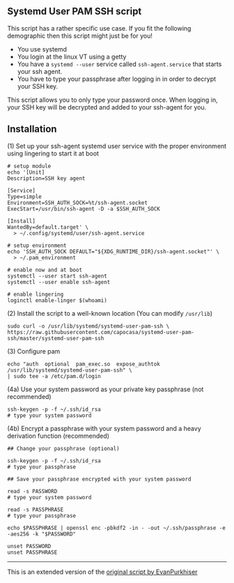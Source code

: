 ## Systemd User PAM SSH script

This script has a rather specific use case. If you fit the following demographic
then this script might just be for you!

 * You use systemd
 * You login at the linux VT using a getty
 * You have a `systemd --user` service called `ssh-agent.service` that starts
   your ssh agent.
 * You have to type your passphrase after logging in in order to
   decrypt your SSH key.

This script allows you to only type your password once. When logging in, your
SSH key will be decrypted and added to your ssh-agent for you.

## Installation

(1) Set up your ssh-agent systemd user service with the proper
    environment using lingering to start it at boot

    # setup module
    echo '[Unit]
    Description=SSH key agent

    [Service]
    Type=simple
    Environment=SSH_AUTH_SOCK=%t/ssh-agent.socket
    ExecStart=/usr/bin/ssh-agent -D -a $SSH_AUTH_SOCK

    [Install]
    WantedBy=default.target' \
      > ~/.config/systemd/user/ssh-agent.service

    # setup environment
    echo 'SSH_AUTH_SOCK DEFAULT="${XDG_RUNTIME_DIR}/ssh-agent.socket"' \
      > ~/.pam_environment

    # enable now and at boot
    systemctl --user start ssh-agent
    systemctl --user enable ssh-agent

    # enable lingering
    loginctl enable-linger $(whoami)

(2) Install the script to a well-known location (You can modify `/usr/lib`)

    sudo curl -o /usr/lib/systemd/systemd-user-pam-ssh \
    https://raw.githubusercontent.com/capocasa/systemd-user-pam-ssh/master/systemd-user-pam-ssh

(3) Configure pam

    echo "auth  optional  pam_exec.so  expose_authtok /usr/lib/systemd/systemd-user-pam-ssh" \
    | sudo tee -a /etc/pam.d/login

(4a) Use your system password as your private key passphrase (not recommended)

    ssh-keygen -p -f ~/.ssh/id_rsa
    # type your system password


(4b) Encrypt a passphrase with your system password and a heavy derivation function (recommended)

    ## Change your passphrase (optional)
    
    ssh-keygen -p -f ~/.ssh/id_rsa
    # type your passphrase

    ## Save your passphrase encrypted with your system password

    read -s PASSWORD
    # type your system password

    read -s PASSPHRASE
    # type your passphrase

    echo $PASSPHRASE | openssl enc -pbkdf2 -in - -out ~/.ssh/passphrase -e -aes256 -k "$PASSWORD"
    
    unset PASSWORD
    unset PASSPHRASE

---
This is an extended version of the [original script by EvanPurkhiser](https://github.com/EvanPurkhiser/systemd-user-pam-ssh)

